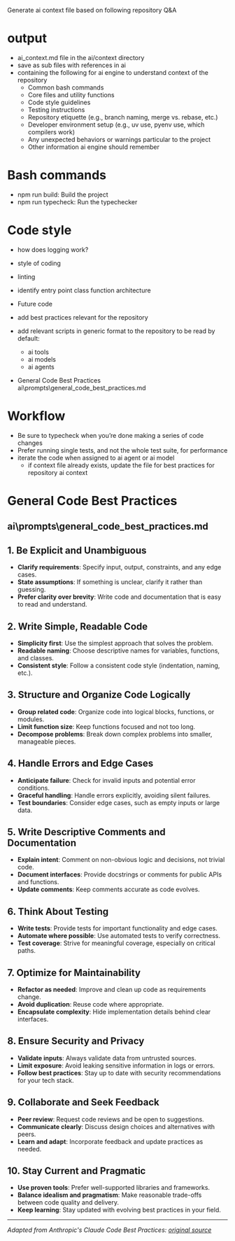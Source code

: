 
Generate ai context file based on following repository Q&A

# output
- ai_context.md file in the ai/context directory
- save as sub files with references in ai
- containing the following for ai engine to understand context of the repository
  - Common bash commands
  - Core files and utility functions
  - Code style guidelines
  - Testing instructions
  - Repository etiquette (e.g., branch naming, merge vs. rebase, etc.)
  - Developer environment setup (e.g., uv use, pyenv use, which compilers work)
  - Any unexpected behaviors or warnings particular to the project
  - Other information ai engine should remember

# Bash commands
- npm run build: Build the project
- npm run typecheck: Run the typechecker



# Code style
- how does logging work?
- style of coding
- linting
- identify entry point class function architecture
- Future code
- add best practices relevant for the repository
- add relevant scripts in generic format to the repository to be read by default:
  - ai tools
  - ai models
  - ai agents

- General Code Best Practices
ai\prompts\general_code_best_practices.md

# Workflow
- Be sure to typecheck when you’re done making a series of code changes
- Prefer running single tests, and not the whole test suite, for performance
- iterate the code when assigned to ai agent or ai model
  - if context file already exists, update the file for best practices for repository ai context

# General Code Best Practices

ai\prompts\general_code_best_practices.md
---

## 1. Be Explicit and Unambiguous

- **Clarify requirements**: Specify input, output, constraints, and any edge cases.
- **State assumptions**: If something is unclear, clarify it rather than guessing.
- **Prefer clarity over brevity**: Write code and documentation that is easy to read and understand.

## 2. Write Simple, Readable Code

- **Simplicity first**: Use the simplest approach that solves the problem.
- **Readable naming**: Choose descriptive names for variables, functions, and classes.
- **Consistent style**: Follow a consistent code style (indentation, naming, etc.).

## 3. Structure and Organize Code Logically

- **Group related code**: Organize code into logical blocks, functions, or modules.
- **Limit function size**: Keep functions focused and not too long.
- **Decompose problems**: Break down complex problems into smaller, manageable pieces.

## 4. Handle Errors and Edge Cases

- **Anticipate failure**: Check for invalid inputs and potential error conditions.
- **Graceful handling**: Handle errors explicitly, avoiding silent failures.
- **Test boundaries**: Consider edge cases, such as empty inputs or large data.

## 5. Write Descriptive Comments and Documentation

- **Explain intent**: Comment on non-obvious logic and decisions, not trivial code.
- **Document interfaces**: Provide docstrings or comments for public APIs and functions.
- **Update comments**: Keep comments accurate as code evolves.

## 6. Think About Testing

- **Write tests**: Provide tests for important functionality and edge cases.
- **Automate where possible**: Use automated tests to verify correctness.
- **Test coverage**: Strive for meaningful coverage, especially on critical paths.

## 7. Optimize for Maintainability

- **Refactor as needed**: Improve and clean up code as requirements change.
- **Avoid duplication**: Reuse code where appropriate.
- **Encapsulate complexity**: Hide implementation details behind clear interfaces.

## 8. Ensure Security and Privacy

- **Validate inputs**: Always validate data from untrusted sources.
- **Limit exposure**: Avoid leaking sensitive information in logs or errors.
- **Follow best practices**: Stay up to date with security recommendations for your tech stack.

## 9. Collaborate and Seek Feedback

- **Peer review**: Request code reviews and be open to suggestions.
- **Communicate clearly**: Discuss design choices and alternatives with peers.
- **Learn and adapt**: Incorporate feedback and update practices as needed.

## 10. Stay Current and Pragmatic

- **Use proven tools**: Prefer well-supported libraries and frameworks.
- **Balance idealism and pragmatism**: Make reasonable trade-offs between code quality and delivery.
- **Keep learning**: Stay updated with evolving best practices in your field.

---

*Adapted from Anthropic's Claude Code Best Practices: [original source](https://www.anthropic.com/engineering/claude-code-best-practices)*